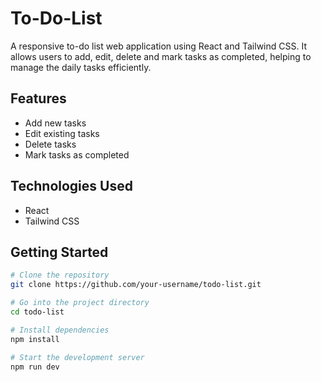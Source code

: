 # To-Do-List
A responsive to-do list web application using React and Tailwind CSS. It allows users to add, edit, delete and mark tasks as completed, helping to manage the daily tasks efficiently.

## Features

- Add new tasks  
- Edit existing tasks  
- Delete tasks  
- Mark tasks as completed  

## Technologies Used

- React  
- Tailwind CSS  

## Getting Started

```bash
# Clone the repository
git clone https://github.com/your-username/todo-list.git

# Go into the project directory
cd todo-list

# Install dependencies
npm install

# Start the development server
npm run dev

